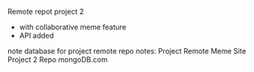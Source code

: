 Remote repot project 2

- with collaborative meme feature
- API added

note database for project remote repo notes:
Project Remote Meme Site Project 2 Repo
mongoDB.com




